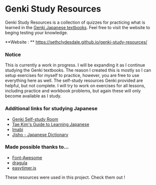 # Genki Study Resources
Genki Study Resources is a collection of quizzes for practicing what is learned in the [Genki Japanese textbooks](http://genki.japantimes.co.jp/index_en). Feel free to visit the website to beging testing your knowledge.


**Website : ** https://sethclydesdale.github.io/genki-study-resources/


### Notice
This is currently a work in progress. I will be expanding it as I continue studying the Genki textbooks. The reason I created this is mostly so I can setup exercises for myself to practice, however, you are free to use everything here as well. The self-study resources Genki provided are helpful, but not complete. I will try to work on exercises for all lessons, including practice and workbook problems, but again these will only become available as I study.


### Additional links for studying Japanese
- [Genki Self-study Room](http://genki.japantimes.co.jp/self_en)
- [Tae Kim's Guide to Learning Japanese](http://www.guidetojapanese.org/learn/)
- [Imabi](http://www.imabi.net/)
- [Jisho - Japanese Dictionary](http://jisho.org/)


### Made possible thanks to...
- [Font-Awesome](https://github.com/FortAwesome/Font-Awesome)
- [dragula](https://github.com/bevacqua/dragula)
- [easytimer.js](https://github.com/albert-gonzalez/easytimer.js)


These resources were used in this project. Check them out !